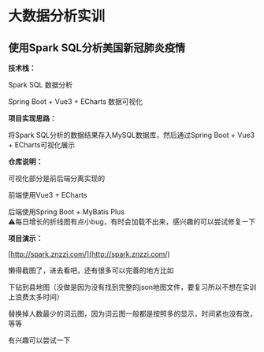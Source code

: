 # 大数据分析实训
## 使用Spark SQL分析美国新冠肺炎疫情
**技术栈：**

Spark SQL 数据分析

Spring Boot + Vue3 + ECharts 数据可视化

**项目实现思路：**

将Spark SQL分析的数据结果存入MySQL数据库，然后通过Spring Boot + Vue3 + ECharts可视化展示

**仓库说明：**

可视化部分是前后端分离实现的

前端使用Vue3 + ECharts

后端使用Spring Boot + MyBatis Plus  
⚠️每日增长的折线图有点小bug，有时会加载不出来，感兴趣的可以尝试修复一下

**项目演示：**

[http://spark.znzzi.com/](http://spark.znzzi.com/)

懒得截图了，进去看吧，还有很多可以完善的地方比如

下钻到县地图（没做是因为没有找到完整的json地图文件，要复习所以不想在实训上浪费太多时间）

替换掉人数最少的词云图，因为词云图一般都是按照多的显示，时间紧也没有改，等等

有兴趣可以尝试一下